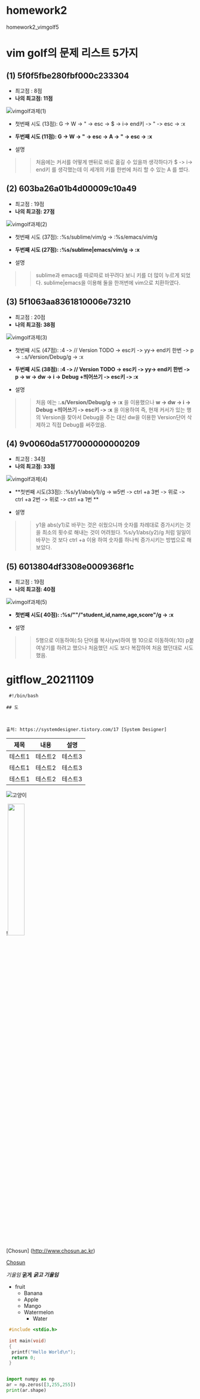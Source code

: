# homework2
homework2_vimgolf5

# vim golf의 문제 리스트 5가지
## (1)  5f0f5fbe280fbf000c233304

* 최고점 : 8점
* **나의 최고점: 11점**


![vimgolf과제(1)](https://user-images.githubusercontent.com/94296757/144639918-2abcafa8-332c-47de-a311-89e63c9e4db9.gif)

* 첫번째 시도 (13점): G -> W -> " -> esc -> $ -> i-> end키 -> " -> esc -> :x 
* **두번째 시도 (11점): G -> W -> " -> esc -> A -> " -> esc -> :x**

* 설명 
>>처음에는 커서를 어떻게 맨뒤로 바로 옮길 수 있을까 생각하다가 $ -> i-> end키 를 생각했는데
이 세개의 키를 한번에 처리 할 수 있는 A 를 썼다.


## (2) 603ba26a01b4d00009c10a49

* 최고점 : 19점
* **나의 최고점: 27점**

![vimgolf과제(2)](https://user-images.githubusercontent.com/94296757/144640078-56d2b540-3d1a-4b50-9310-e7c1cc9265be.gif)


* 첫번째 시도 (37점): :%s/sublime/vim/g -> :%s/emacs/vim/g
* **두번째 시도 (27점): :%s/sublime\|emacs/vim/g -> :x**

* 설명 
>> sublime과 emacs를 따로따로 바꾸려다 보니 키를 더 많이 누르게 되었다.
>> sublime\|emacs을 이용해 둘을 한꺼번에 vim으로 치환하였다.

## (3)  5f1063aa8361810006e73210

* 최고점 : 20점
* **나의 최고점: 38점**

![vimgolf과제(3)](https://user-images.githubusercontent.com/94296757/144640127-e0e7f35f-5989-47f1-a4b3-12b9894dabff.gif)


* 첫번째 시도 (47점): :4 -> // Version TODO -> esc키 -> yy-> end키 한번 -> p -> :.s/Version/Debug/g -> :x
* **두번째 시도 (38점): :4 -> // Version TODO -> esc키 -> yy-> end키 한번 -> p -> w -> dw -> i -> Debug +띄어쓰기 -> esc키 -> :x**

* 설명 
>>처음 에는 **:.s/Version/Debug/g -> :x** 을 이용했으나  **w -> dw -> i -> Debug +띄어쓰기 -> esc키 -> :x** 을 이용하여
>>즉, 현재 커서가 있는 행의 Version을 찾아서 Debug을 주는 대신
>> dw을 이용한 Version단어 삭제하고 직접 Debug를 써주었음.

## (4) 9v0060da5177000000000209

* 최고점 : 34점
* **나의 최고점: 33점**

![vimgolf과제(4)](https://user-images.githubusercontent.com/94296757/144640170-b44183e3-92e7-4dfd-af70-eb0a25fb77d1.gif)


* **첫번째 시도(33점): :%s/y1/abs(y1)/g -> w5번 -> ctrl +a  3번 -> 위로 -> ctrl +a  2번 -> 위로 -> ctrl +a  1번  **

* 설명 
>> y1을 abs(y1)로 바꾸는 것은 쉬웠으니까
>> 숫자를 차례대로 증가시키는 것을 최소의 횟수로 해내는 것이 어려웠다.
>> %s/y1/abs(y2)/g 처럼 일일이 바꾸는 것 보다 ctrl +a 이용 하여 숫자를 하나씩 증가시키는 방법으로 해보았다.


## (5)  6013804df3308e0009368f1c

* 최고점 : 19점
* **나의 최고점: 40점**

![vimgolf과제(5)](https://user-images.githubusercontent.com/94296757/144640243-ca157552-2522-4c55-890d-a82620f9dea3.gif)


* **첫번째 시도( 40점): :%s/""/"student_id,name,age,score"/g -> :x**

* 설명 
>> 5행으로 이동하여(:5) 단어를 복사(yw)하여 행 10으로 이동하여(:10) p붙여넣기를 하려고 했으나
>> 처음했던 시도 보다 복잡하여 처음 했던대로 시도했음.
###

# gitflow_20211109


```
 #!/bin/bash

## 도



출처: https://systemdesigner.tistory.com/17 [System Designer]
```

|제목|내용|설명|
|-----|---|---|
|테스트1|테스트2|테스트3|
|테스트1|테스트2|테스트3|
|테스트1|테스트2|테스트3|



![고양이](https://user-images.githubusercontent.com/94296757/142394490-4152f9c0-8d93-48b1-b79d-ec05a55b92f6.jpg)

!<img src="https://user-images.githubusercontent.com/94296757/142394490-4152f9c0-8d93-48b1-b79d-ec05a55b92f6.jpg" width="30%" height = "30%">



[Chosun] (http://www.chosun.ac.kr)

[Chosun](http://www.chosun.ac.kr "Chosun University")


*기울임*
**굵게**
***굵고 기울임***

* fruit
  * Banana
  * Apple
  * Mango
  * Watermelon
    * Water

```c
 #include <stdio.h>
 
 int main(void)
 {
  printf("Hello World\n");
  return 0;
 }
 ```
```python

import numpy as np
ar = np.zeros([3,255,255])
print(ar.shape)

```


 
 


